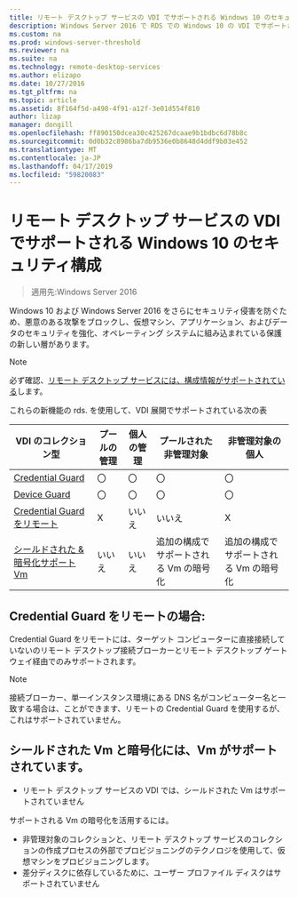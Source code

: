 ```yaml
---
title: リモート デスクトップ サービスの VDI でサポートされる Windows 10 のセキュリティ構成
description: Windows Server 2016 で RDS での Windows 10 の VDI でサポートされる構成について説明します。
ms.custom: na
ms.prod: windows-server-threshold
ms.reviewer: na
ms.suite: na
ms.technology: remote-desktop-services
ms.author: elizapo
ms.date: 10/27/2016
ms.tgt_pltfrm: na
ms.topic: article
ms.assetid: 8f164f5d-a498-4f91-a12f-3e01d554f810
author: lizap
manager: dongill
ms.openlocfilehash: ff890150dcea30c425267dcaae9b1bdbc6d78b8c
ms.sourcegitcommit: 0d0b32c8986ba7db9536e0b8648d4ddf9b03e452
ms.translationtype: MT
ms.contentlocale: ja-JP
ms.lasthandoff: 04/17/2019
ms.locfileid: "59820083"
---
```

# <a name="supported-windows-10-security-configurations-for-remote-desktop-services-vdi"></a>リモート デスクトップ サービスの VDI でサポートされる Windows 10 のセキュリティ構成

> 適用先:Windows Server 2016

Windows 10 および Windows Server 2016 をさらにセキュリティ侵害を防ぐため、悪意のある攻撃をブロックし、仮想マシン、アプリケーション、およびデータのセキュリティを強化、オペレーティング システムに組み込まれている保護の新しい層があります。

> [!NOTE]
> 必ず確認、[リモート デスクトップ サービスには、構成情報がサポートされている](rds-supported-config.md)します。

これらの新機能の rds. を使用して、VDI 展開でサポートされている次の表

|  VDI のコレクション型               |  プールの管理 |  個人の管理 |  プールされた非管理対象                                     |  非管理対象の個人                                    |
|-------------------------------------|------------------|--------------------|--------------------------------------------------------|--------------------------------------------------------|
| [Credential Guard](https://technet.microsoft.com/itpro/windows/keep-secure/credential-guard)                    | 〇              | 〇                | 〇                                                    | 〇                                                    |
| [Device Guard](https://technet.microsoft.com/itpro/windows/keep-secure/device-guard-deployment-guide)                        | 〇              | 〇                | 〇                                                    | 〇                                                    |
| [Credential Guard をリモート](https://technet.microsoft.com/itpro/windows/keep-secure/remote-credential-guard)             | X               | いいえ                 | いいえ                                                     | X                                                     |
| [シールドされた & 暗号化サポート Vm](../../security/guarded-fabric-shielded-vm/guarded-fabric-and-shielded-vms.md) | いいえ               | いいえ                 | 追加の構成でサポートされる Vm の暗号化 | 追加の構成でサポートされる Vm の暗号化 |

## <a name="remote-credential-guard"></a>Credential Guard をリモートの場合:

Credential Guard をリモートには、ターゲット コンピューターに直接接続していないのリモート デスクトップ接続ブローカーとリモート デスクトップ ゲートウェイ経由でのみサポートされます。
> [!NOTE]
> 接続ブローカー、単一インスタンス環境にある DNS 名がコンピューター名と一致する場合は、ことができます、リモートの Credential Guard を使用するが、これはサポートされていません。

## <a name="shielded-vms-and-encryption-supported-vms"></a>シールドされた Vm と暗号化には、Vm がサポートされています。 

- リモート デスクトップ サービスの VDI では、シールドされた Vm はサポートされていません 

サポートされる Vm の暗号化を活用するには。
- 非管理対象のコレクションと、リモート デスクトップ サービスのコレクションの作成プロセスの外部でプロビジョニングのテクノロジを使用して、仮想マシンをプロビジョニングします。 
- 差分ディスクに依存しているために、ユーザー プロファイル ディスクはサポートされていません 

